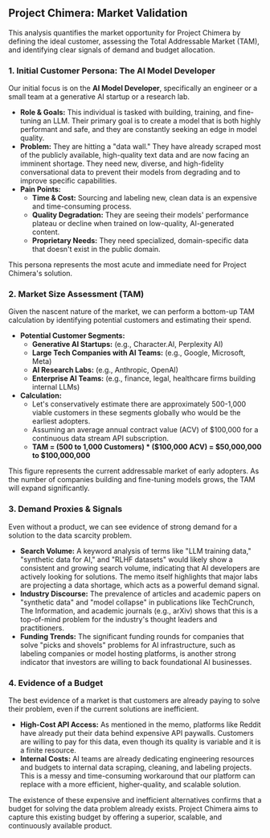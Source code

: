 ## **Project Chimera: Market Validation**

This analysis quantifies the market opportunity for Project Chimera by defining the ideal customer, assessing the Total Addressable Market (TAM), and identifying clear signals of demand and budget allocation.

### **1\. Initial Customer Persona: The AI Model Developer**

Our initial focus is on the **AI Model Developer**, specifically an engineer or a small team at a generative AI startup or a research lab.

* **Role & Goals:** This individual is tasked with building, training, and fine-tuning an LLM. Their primary goal is to create a model that is both highly performant and safe, and they are constantly seeking an edge in model quality.  
* **Problem:** They are hitting a "data wall." They have already scraped most of the publicly available, high-quality text data and are now facing an imminent shortage. They need new, diverse, and high-fidelity conversational data to prevent their models from degrading and to improve specific capabilities.  
* **Pain Points:**  
  * **Time & Cost:** Sourcing and labeling new, clean data is an expensive and time-consuming process.  
  * **Quality Degradation:** They are seeing their models' performance plateau or decline when trained on low-quality, AI-generated content.  
  * **Proprietary Needs:** They need specialized, domain-specific data that doesn't exist in the public domain.

This persona represents the most acute and immediate need for Project Chimera's solution.

### **2\. Market Size Assessment (TAM)**

Given the nascent nature of the market, we can perform a bottom-up TAM calculation by identifying potential customers and estimating their spend.

* **Potential Customer Segments:**  
  * **Generative AI Startups:** (e.g., Character.AI, Perplexity AI)  
  * **Large Tech Companies with AI Teams:** (e.g., Google, Microsoft, Meta)  
  * **AI Research Labs:** (e.g., Anthropic, OpenAI)  
  * **Enterprise AI Teams:** (e.g., finance, legal, healthcare firms building internal LLMs)  
* **Calculation:**  
  * Let's conservatively estimate there are approximately 500-1,000 viable customers in these segments globally who would be the earliest adopters.  
  * Assuming an average annual contract value (ACV) of $100,000 for a continuous data stream API subscription.  
  * **TAM \= (500 to 1,000 Customers) \* ($100,000 ACV) \= $50,000,000 to $100,000,000**

This figure represents the current addressable market of early adopters. As the number of companies building and fine-tuning models grows, the TAM will expand significantly.

### **3\. Demand Proxies & Signals**

Even without a product, we can see evidence of strong demand for a solution to the data scarcity problem.

* **Search Volume:** A keyword analysis of terms like "LLM training data," "synthetic data for AI," and "RLHF datasets" would likely show a consistent and growing search volume, indicating that AI developers are actively looking for solutions. The memo itself highlights that major labs are projecting a data shortage, which acts as a powerful demand signal.  
* **Industry Discourse:** The prevalence of articles and academic papers on "synthetic data" and "model collapse" in publications like TechCrunch, The Information, and academic journals (e.g., arXiv) shows that this is a top-of-mind problem for the industry's thought leaders and practitioners.  
* **Funding Trends:** The significant funding rounds for companies that solve "picks and shovels" problems for AI infrastructure, such as labeling companies or model hosting platforms, is another strong indicator that investors are willing to back foundational AI businesses.

### **4\. Evidence of a Budget**

The best evidence of a market is that customers are already paying to solve their problem, even if the current solutions are inefficient.

* **High-Cost API Access:** As mentioned in the memo, platforms like Reddit have already put their data behind expensive API paywalls. Customers are willing to pay for this data, even though its quality is variable and it is a finite resource.  
* **Internal Costs:** AI teams are already dedicating engineering resources and budgets to internal data scraping, cleaning, and labeling projects. This is a messy and time-consuming workaround that our platform can replace with a more efficient, higher-quality, and scalable solution.

The existence of these expensive and inefficient alternatives confirms that a budget for solving the data problem already exists. Project Chimera aims to capture this existing budget by offering a superior, scalable, and continuously available product.